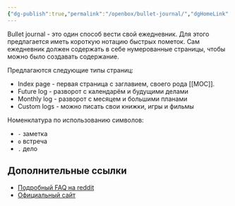 ```yaml
---
{"dg-publish":true,"permalink":"/openbox/bullet-journal/","dgHomeLink":false,"dgPassFrontmatter":true}
---
```



Bullet journal - это один способ вести свой ежедневник. Для этого предлагается иметь короткую нотацию быстрых пометок.
Сам ежедневник должен содержать в себе нумерованные страницы, чтобы можно было создавать содержание.

Предлагаются следующие типы страниц:
  + Index page - первая страница с заглавием, своего рода [[MOC]].
  + Future log - разворот с календарём и будущими делами
  + Monthly log - разворот с месяцем и большими планами
  + Custom logs - можно писать свои книжки, игры и фильмы

Номенклатура по использованию символов:
  + `-` заметка
  + `о` встреча
  + `.` дело

## Дополнительные ссылки

* [Подробный FAQ на reddit](https://www.reddit.com/r/bulletjournal/comments/e2ma0g/faq_20/)
* [Официальный сайт](https://bulletjournal.com/)

